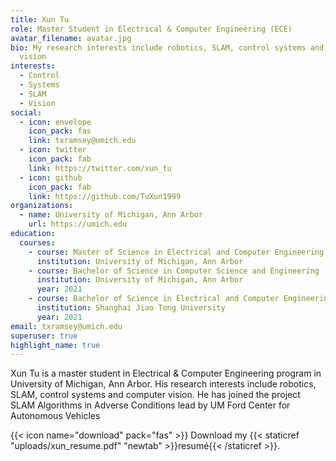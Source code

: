 ```yaml
---
title: Xun Tu
role: Master Student in Electrical & Computer Engineering (ECE)
avatar_filename: avatar.jpg
bio: My research interests include robotics, SLAM, control systems and computer
  vision
interests:
  - Control
  - Systems
  - SLAM
  - Vision
social:
  - icon: envelope
    icon_pack: fas
    link: txramsey@umich.edu
  - icon: twitter
    icon_pack: fab
    link: https://twitter.com/xun_tu
  - icon: github
    icon_pack: fab
    link: https://github.com/TuXun1999
organizations:
  - name: University of Michigan, Ann Arbor
    url: https://umich.edu
education:
  courses:
    - course: Master of Science in Electrical and Computer Engineering
      institution: University of Michigan, Ann Arbor
    - course: Bachelor of Science in Computer Science and Engineering
      institution: University of Michigan, Ann Arbor
      year: 2021
    - course: Bachelor of Science in Electrical and Computer Engineering
      institution: Shanghai Jiao Tong University
      year: 2021
email: txramsey@umich.edu
superuser: true
highlight_name: true
---
```

Xun Tu is a master student in Electrical & Computer Engineering program in University of Michigan, Ann Arbor. His research interests include robotics, SLAM, control systems and computer vision. He has joined the project SLAM Algorithms in Adverse Conditions lead by UM Ford Center for Autonomous Vehicles 

{{< icon name="download" pack="fas" >}} Download my {{< staticref "uploads/xun_resume.pdf" "newtab" >}}resumé{{< /staticref >}}.